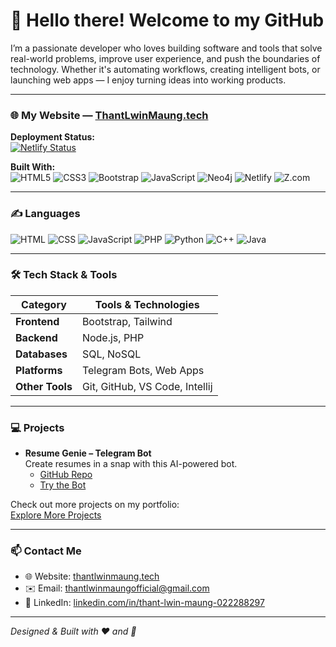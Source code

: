 # 👋 Hello there! Welcome to my GitHub

I’m a passionate developer who loves building software and tools that solve real-world problems, improve user experience, and push the boundaries of technology. Whether it's automating workflows, creating intelligent bots, or launching web apps — I enjoy turning ideas into working products.

---

### 🌐 My Website — [ThantLwinMaung.tech](https://thantlwinmaung.tech)

**Deployment Status:**  
[![Netlify Status](https://api.netlify.com/api/v1/badges/6d0c4539-a808-4f2c-988f-c57c3c9fe4ab/deploy-status)](https://app.netlify.com/sites/guileless-lily-0c4534/deploys)

**Built With:**  
![HTML5](https://img.shields.io/badge/HTML5-E34F26?logo=html5&logoColor=white)
![CSS3](https://img.shields.io/badge/CSS3-1572B6?logo=css3&logoColor=white)
![Bootstrap](https://img.shields.io/badge/Bootstrap-7952B3?logo=bootstrap&logoColor=white)
![JavaScript](https://img.shields.io/badge/JavaScript-F7DF1E?logo=javascript&logoColor=black)
![Neo4j](https://img.shields.io/badge/Neo4j-008CC1?logo=neo4j&logoColor=white)
![Netlify](https://img.shields.io/badge/Hosted_on-Netlify-00C7B7?logo=netlify&logoColor=white)
![Z.com](https://img.shields.io/badge/Domain-Z.com-D71921?logo=godaddy&logoColor=white)

---

### ✍️ Languages

![HTML](https://img.shields.io/badge/-HTML-E34F26?style=flat&logo=html5&logoColor=white) 
![CSS](https://img.shields.io/badge/-CSS-254bdd?style=flat&logo=css3) 
![JavaScript](https://img.shields.io/badge/-JavaScript-C69D00?style=flat&logo=javascript&logoColor=white) 
![PHP](https://img.shields.io/badge/-PHP-777bb4?style=flat&logo=php&logoColor=white) 
![Python](https://img.shields.io/badge/-Python-2b5b83?style=flat&logo=python&logoColor=white) 
![C++](https://img.shields.io/badge/-C++-00599C?style=flat&logo=c%2B%2B&logoColor=white) 
![Java](https://img.shields.io/badge/-Java-007396?style=flat&logo=java&logoColor=white)

---

### 🛠️ Tech Stack & Tools

| Category         | Tools & Technologies |
| ---------------- | ------------------ |
| **Frontend**     | Bootstrap, Tailwind |
| **Backend**      | Node.js, PHP |
| **Databases**    | SQL, NoSQL |
| **Platforms**    | Telegram Bots, Web Apps |
| **Other Tools**  | Git, GitHub, VS Code, Intellij |

---

### 💻 Projects

- **Resume Genie – Telegram Bot**  
  Create resumes in a snap with this AI-powered bot.  
  - [GitHub Repo](https://github.com/MrThantdgaf/resumegenie)  
  - [Try the Bot](https://t.me/buildmyresumebot)  

Check out more projects on my portfolio:  
[Explore More Projects](https://thantlwinmaung.tech#projects)

---

### 📫 Contact Me

- 🌐 Website: [thantlwinmaung.tech](https://thantlwinmaung.tech)  
- ✉️ Email: [thantlwinmaungofficial@gmail.com](mailto:thantlwinmaungofficial@gmail.com)  
- 🔗 LinkedIn: [linkedin.com/in/thant-lwin-maung-022288297](https://www.linkedin.com/in/thant-lwin-maung-022288297)  

---

*Designed & Built with ❤️ and 🍵*
